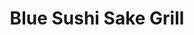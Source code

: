 ---
layout: place
title: "Blue Sushi Sake Grill"
permalink: /texas/houston/blue-sushi-sake-grill.html
stateAbbr: TX
stateName: Texas
cityName: Houston
place_id: ChIJRZQ4BW3HQIYRl-vrF443qyQ
photos:
  - name: >-
      places/ChIJRZQ4BW3HQIYRl-vrF443qyQ/photos/AeeoHcJo_-DOQa3Lr2dQ4BOfnH4s4jjrRmK8dIZ0lGmUmXfH1WZL-8xCFh3FhQXd-pW6K9q8Pdwp5l4zQ-uPYszVqr4HSb_8BCoiervzVH1ktemWx8dhotTr_GgoAGHleYC0FnOJgqqb3od-KhyIT81rWBdZJmNWghtpBOSLEYcT8X0qwwHTW4rrCQIIBzNO-oYARC98YLy541A0MxnvJ4k5Mlk-IsImfv0oHgCBDWgtZcEk4e-P5rRqU1Qjjvvm5RaoJ6Hf1Z1xX8s_UGGEPONiGGbR--qPLKHAyBKcBah7BYb8uQ
    widthPx: 2500
    heightPx: 1667
    authorAttributions:
      - displayName: Blue Sushi Sake Grill
        uri: https://maps.google.com/maps/contrib/108398209697934722765
        photoUri: >-
          https://lh3.googleusercontent.com/a-/ALV-UjVxOF0r8hzT1VyIAvAr8OCiMkAtJDZEBAMiaDR3mn5Y1TzR-6o=s100-p-k-no-mo
    flagContentUri: >-
      https://www.google.com/local/imagery/report/?cb_client=maps_api_places.places_api&image_key=!1e10!2sAF1QipNuzIxjC4czNynN6Hi_fji6B6nU39QHqAO4FtLC&hl=en-US
    googleMapsUri: >-
      https://www.google.com/maps/place//data=!3m4!1e2!3m2!1sAF1QipNuzIxjC4czNynN6Hi_fji6B6nU39QHqAO4FtLC!2e10!4m2!3m1!1s0x8640c76d05389445:0x24ab378e17ebeb97
  - name: >-
      places/ChIJRZQ4BW3HQIYRl-vrF443qyQ/photos/AeeoHcJMMNTsNhb65KNE5_3Fuol9mNcZd3ux7sqQIDBUIh5Tbshi_6CGwBi6MqZxootVpYxK9wmLI6uKGQbv4uqggQQzoLGUgVpd2Oa-z69L5-p3Qjp8n3CCc6iNMDCES12o9DcY-jkSfxOjGrMlDobcC42veCR5N3TG9Xwl-QxLHiZVubxDbYDzXs1UfXU4jDbVgFkuZcfO8QuqUgdd_g6PkZ_AJqPGlQHwgZbIHw8cAahw5aWWsd9mqFRZ3NHj3bsy28PJ4gZGwdAn-AGNA-_kcCtwravgGU2r4WODu7NUFWtkyw
    widthPx: 4800
    heightPx: 3204
    authorAttributions:
      - displayName: Blue Sushi Sake Grill
        uri: https://maps.google.com/maps/contrib/108398209697934722765
        photoUri: >-
          https://lh3.googleusercontent.com/a-/ALV-UjVxOF0r8hzT1VyIAvAr8OCiMkAtJDZEBAMiaDR3mn5Y1TzR-6o=s100-p-k-no-mo
    flagContentUri: >-
      https://www.google.com/local/imagery/report/?cb_client=maps_api_places.places_api&image_key=!1e10!2sAF1QipP6Cat0pMpmdvnrkjEe2aZILPjpyDFexD2_xWaD&hl=en-US
    googleMapsUri: >-
      https://www.google.com/maps/place//data=!3m4!1e2!3m2!1sAF1QipP6Cat0pMpmdvnrkjEe2aZILPjpyDFexD2_xWaD!2e10!4m2!3m1!1s0x8640c76d05389445:0x24ab378e17ebeb97
  - name: >-
      places/ChIJRZQ4BW3HQIYRl-vrF443qyQ/photos/AeeoHcKdmb31lwUZF1j1FrtRP-VtYr4OiDf4wcUGglKFmBbg2J58jG0iQmyfgJwr_eP9TYcHjo-tiBfsgJdKWZfNrqOXnlwaiSPDZyVONfmHJVDk5mVErs031k8l2LlXW1QTAmCrUOM4mNHtKMNJ6z20XOQE2RnvXfaxDNwOHApsmoqZi_5_jKLFESm_JRW2LTbUWsiH8fQL-cLo-btPV0RgEfg5jGm2kr_Da6BcnvZJW47BSRBsmL6xc3-tCV_-UVt67WbxQcr5xBNgFNpFtooYx5YcXN8Zy9DDldbDWSIlXoLLohf6fTJNh8d1EsWaX-RLktE3CcimG-t4C8XDGYnwh4A6VQ29py_BZspL_UWEPEDyQk8hwCfsuX2j5JHmXKfzULC0BCWxHOF4Upc0l-XinJ1fKu78RgMNf4NzNoC0fgmuq_Ln
    widthPx: 3600
    heightPx: 4800
    authorAttributions:
      - displayName: Rose Ferestad
        uri: https://maps.google.com/maps/contrib/117505769254128830181
        photoUri: >-
          https://lh3.googleusercontent.com/a/ACg8ocIt0JACBJ4zKwtJwuhm18X7es1ZBhLXA9XLueMxCbTusm8MacU=s100-p-k-no-mo
    flagContentUri: >-
      https://www.google.com/local/imagery/report/?cb_client=maps_api_places.places_api&image_key=!1e10!2sCIHM0ogKEICAgMCws5CTnwE&hl=en-US
    googleMapsUri: >-
      https://www.google.com/maps/place//data=!3m4!1e2!3m2!1sCIHM0ogKEICAgMCws5CTnwE!2e10!4m2!3m1!1s0x8640c76d05389445:0x24ab378e17ebeb97
  - name: >-
      places/ChIJRZQ4BW3HQIYRl-vrF443qyQ/photos/AeeoHcKqjRex-kaNw7pXt_KBpIqkq4yO2L2OzN8wqTwrFf13plGMncbIXT3GL_krPyzlBYY_2EEdIh1BRG00JiKdZCwbXEubGDQV0y9IidAyMuIdqxoqzVG7Ms6zM1WhrDvUp1k_MDTx9dVSa9LYyKBHyti97gZJzoFh_1gxEj2qZLem4yz6rwab8cBx3SWWzNBFwDdOVopYcqgzWycr93TcLvVtiox0o9AfRERQYaIGRFCsc9o2BOVDG6hgjMF6GgOv9Yl47MoRkfRXYrZb3y54j_uWgpT5Z0QKYYh40KTU2Pm_k2H5-NZAZfsEY2z1bRpmuczQRMQmzu5bFnKEGYXBFEmGM300Xh26FQh9x2dFJCMJiqYX1UpDlj39CTty7vseLvt8EIy8vTc7MT1a4GA4XrH4cf0o6lt1HrctyjRLIfuht6a1-Pp14nB_SGGi5A
    widthPx: 4080
    heightPx: 3072
    authorAttributions:
      - displayName: ABC
        uri: https://maps.google.com/maps/contrib/101133583466917133485
        photoUri: >-
          https://lh3.googleusercontent.com/a-/ALV-UjV8yBcxYVwM7ngo15owPy9HI_ZGUqjvVBlWkNYOdwdHIACHARQV_Q=s100-p-k-no-mo
    flagContentUri: >-
      https://www.google.com/local/imagery/report/?cb_client=maps_api_places.places_api&image_key=!1e10!2sCIABIhADydER5C1nfmfxWi8ACx8A&hl=en-US
    googleMapsUri: >-
      https://www.google.com/maps/place//data=!3m4!1e2!3m2!1sCIABIhADydER5C1nfmfxWi8ACx8A!2e10!4m2!3m1!1s0x8640c76d05389445:0x24ab378e17ebeb97
  - name: >-
      places/ChIJRZQ4BW3HQIYRl-vrF443qyQ/photos/AeeoHcJ6YbAq3OPw0S5VRP1KwEglKbF24xR6ARdvOGxKYyOWeKbcmi1FdCmTnREHFyWPlVDQZBatUt7p6dnHU97bQ6mo-KiACHCAtKhp0vGPwUoVRFL_Y39pK0A7iW6Ie_orlh4ZBYZEZBq72xlmyBKWKmkh8SA8CWoTmuEeNdacDETkAXKliejqU5gHp1TZfy6uJGfYir2yZ5RvWO2c4y0cxt-HjD7CBXCj1crBSnzSOwjoVgcdJ_N21I5kt0NyvZRFEfvEh46-Tf3YrSD0MsY4xcnRLK932pEvs4Zj3bHoVTb19TFCnx5er_Pvv8ZdFV163D5msio711HORDoKCIDF1FC523rYbN_Xu_qwOstroNMzHlK5RCWNd6frkRRODqFqDKKFgpSi2tuRBZkThEUUC7Ht5YMAEHMpVR57RzUzyH8xyyXI
    widthPx: 2252
    heightPx: 4000
    authorAttributions:
      - displayName: Jennifer Nguyen
        uri: https://maps.google.com/maps/contrib/102007822240256866862
        photoUri: >-
          https://lh3.googleusercontent.com/a-/ALV-UjUEmBdIRXBaMUI1NfVdHQHJIJh2Ysq6WwF9AfBmSpt4DxG7Hfc=s100-p-k-no-mo
    flagContentUri: >-
      https://www.google.com/local/imagery/report/?cb_client=maps_api_places.places_api&image_key=!1e10!2sCIHM0ogKEICAgIC-8aqfvwE&hl=en-US
    googleMapsUri: >-
      https://www.google.com/maps/place//data=!3m4!1e2!3m2!1sCIHM0ogKEICAgIC-8aqfvwE!2e10!4m2!3m1!1s0x8640c76d05389445:0x24ab378e17ebeb97
  - name: >-
      places/ChIJRZQ4BW3HQIYRl-vrF443qyQ/photos/AeeoHcK2Sg-75bARpRrzkRktZLt68pAKjlx7XlR8yl3izIu9lJ9KBenIvNmDIV9xqb_OziAIo2UG180FehZP8Isv0DILbvVZZLRWwzSzCiE0hppW_2wZcU9C9Wo-G0CFnAJAY3a4Qyo56A0zpEkrVvVtQQ-Z7Nrwu5NxZCb-1_IHjuE20ZVg1tjtRh3WUnlLNchoc6mjBEPU6mUFE_l8oMfnUHwVMR8E-PCxXP9YyZETQ_Xkzc7jEx9FHGLPCgjpy3e5B3QwMdshirOB7DWoVDMuOVjGQCDvC4GzhQrAMU2Q_0jC3zU8WlIH3mbPcTke0tZSS_Y8S4kXnb90TLESFDmHmMPCiw1LQc_Fwjy8M7YLvJbkaIfdLnGZ5vMHg9EB-yuk0HmuRlmunWAmSKXheINfxVP7ynp7c1yN9YYqYBPEQOs
    widthPx: 4000
    heightPx: 3000
    authorAttributions:
      - displayName: Nguyet Nguyen
        uri: https://maps.google.com/maps/contrib/108811126891049147454
        photoUri: >-
          https://lh3.googleusercontent.com/a-/ALV-UjUoy4XSEgzN4YPnTlG59s-5oz7Il_uuRPHxxCmYNjK80duHlbeq=s100-p-k-no-mo
    flagContentUri: >-
      https://www.google.com/local/imagery/report/?cb_client=maps_api_places.places_api&image_key=!1e10!2sCIHM0ogKEICAgICN7NzGJA&hl=en-US
    googleMapsUri: >-
      https://www.google.com/maps/place//data=!3m4!1e2!3m2!1sCIHM0ogKEICAgICN7NzGJA!2e10!4m2!3m1!1s0x8640c76d05389445:0x24ab378e17ebeb97
  - name: >-
      places/ChIJRZQ4BW3HQIYRl-vrF443qyQ/photos/AeeoHcL9VpLgSKuLAxpoQK79pb2r2ddrnS6q2jMyySPDrlrscd3xxTNalTon0MeXo_ng04Pvf0nlUQCqX2dWDYZjsaxwGba8NFLngETOxCcueV1U1ZmTtrqVeOVzcP2mPrhcnUNyK-9D7OIv-Zph4_EA8mk5Wd9qRRNjnFkdstPTaska7FH5CP6_n9ZDYgb4IwVR64TeC242qeIQiCslmau7nBf7Ks7yDIY4VWbV1KH3KX8dtk8KeclePv5tOmIU9kTrCzZqcJ1KTh2Jszxg8NoP0Xd5fkPRB9AQUKlO44pYSWZwPtKc5BDo_GXzBrhads-yEai58OlZ6wfm56ZvWMCHaus47zBoCN-lm8jWe6MoYpH2KM0c2jDb2qqSqmIhnsbAQgtJNHs7SJ2ZK0ew-jAEd7mWtXrA6WZiHbNh6q_UBCpJvw
    widthPx: 4800
    heightPx: 3600
    authorAttributions:
      - displayName: Caroline Kwok
        uri: https://maps.google.com/maps/contrib/112079681871261722358
        photoUri: >-
          https://lh3.googleusercontent.com/a-/ALV-UjUOek9IkyeDPBFwXN6eDABykqPvSYe_0TNMlbWlmeE_MC9BUpWITQ=s100-p-k-no-mo
    flagContentUri: >-
      https://www.google.com/local/imagery/report/?cb_client=maps_api_places.places_api&image_key=!1e10!2sCIHM0ogKEICAgIC3297BNw&hl=en-US
    googleMapsUri: >-
      https://www.google.com/maps/place//data=!3m4!1e2!3m2!1sCIHM0ogKEICAgIC3297BNw!2e10!4m2!3m1!1s0x8640c76d05389445:0x24ab378e17ebeb97
  - name: >-
      places/ChIJRZQ4BW3HQIYRl-vrF443qyQ/photos/AeeoHcLathnMRl1r5NFAhox2Qdu46Kimnq1rPKrIMoibStBlAwxBPqt5bQJfL7K4h9gy55utv-LlJlDStZaBZjiWkv6L9Md_iZoVUwIAT10hFLZFOUWfpMXnitQBjvFRJd1_zQtUT-R2PFYJDBOsjXXSSnzFPg2Sns39X_1YN1X1uqHVtd4Ke-gP4NuaWrtvVDfxrEjnTXgdPqQnrkxdmJ-bRHU_G1toGlM6-WGPnvLvhU0rRQRA2zroGGGQWeiH-xY_3GtuJwhmMVYYgcbpAx5FarF2ZFBMUzesjmlWMqasOr5uszFpgR9TVW5fX_VwsrmphH7JxJoFALuDezuPsZsWZqYgD6sQYbUEq-vn-wX532OlvKN090bPAAntzElqqrKbCRBUKGq7d528PqJ4pjhCX07LqTN75O6o1dqUpwHP7lgSWUc
    widthPx: 2208
    heightPx: 1242
    authorAttributions:
      - displayName: J T
        uri: https://maps.google.com/maps/contrib/107535694154502060051
        photoUri: >-
          https://lh3.googleusercontent.com/a-/ALV-UjWe7js3QZ5Pf3b6pJ81mCNc9yLhPAU0AYKuZ-b6abiI62tykONbeg=s100-p-k-no-mo
    flagContentUri: >-
      https://www.google.com/local/imagery/report/?cb_client=maps_api_places.places_api&image_key=!1e10!2sCIHM0ogKEICAgIC_kb_F2AE&hl=en-US
    googleMapsUri: >-
      https://www.google.com/maps/place//data=!3m4!1e2!3m2!1sCIHM0ogKEICAgIC_kb_F2AE!2e10!4m2!3m1!1s0x8640c76d05389445:0x24ab378e17ebeb97
  - name: >-
      places/ChIJRZQ4BW3HQIYRl-vrF443qyQ/photos/AeeoHcIrwCsPNjggRyeQe-CjB0JrT1VoJFcfSZRJOzi77Zn4wXVC9HnQiAqJQ3Y0OJ6rVuQFxJUmFiPpOLdzB5AL2poMH3TcYokPhyPsVYBNz6cqyFU9BVzwTfseweSg_uMlzgXO78VphM5A4T8xEiJJgNyqaHotdN-mtIU6OnL97aGls6quaVEFr8JrtT7Sb_2ZDXwcqUl2IENqgwBH1kCbJtn5TJm-QNRa28gqSwTsC6dDJne1hnDi7it8xcpHWwdF-Fsv_Skmy-dSPKm_wYbLq4RuXIPXILLpwL58zjgolhwFZYqSVLs2CXU6SGmhhY7VzCoG5bfC76RQBjErIMoVFPVBjJkSXStZoheHnC4iL0h_wpYUWtRKoZ6zpifZ-3lGA1U7csrx6wEqXoxbg-Qe9fYV_4uTXV3l26ARdumzcZO1Xcyz
    widthPx: 3024
    heightPx: 4032
    authorAttributions:
      - displayName: Tutti
        uri: https://maps.google.com/maps/contrib/107256383469610494167
        photoUri: >-
          https://lh3.googleusercontent.com/a-/ALV-UjUSs6F2hYqdkcoqB-aCuwG04blNZ6YLpGTjZKpOsmYskrFiuxzeQQ=s100-p-k-no-mo
    flagContentUri: >-
      https://www.google.com/local/imagery/report/?cb_client=maps_api_places.places_api&image_key=!1e10!2sCIHM0ogKEICAgIDOncjm9wE&hl=en-US
    googleMapsUri: >-
      https://www.google.com/maps/place//data=!3m4!1e2!3m2!1sCIHM0ogKEICAgIDOncjm9wE!2e10!4m2!3m1!1s0x8640c76d05389445:0x24ab378e17ebeb97
  - name: >-
      places/ChIJRZQ4BW3HQIYRl-vrF443qyQ/photos/AeeoHcK4Lgqqu9j_gV9evA48yYTA8lcRAjgbWgW9eAK_8t2LjtvOKfuy2E8I8eS99lVWDDyr2jzTwInUD_xu3LRGgLtdJc3qKIvA__Y5Vv3L4wuFnepluGx8Fm4qQmZJGttVA2hNqbfHnBFn1IiKfMOKOCztyEvmT9uya_K40nfHfIHKmkNAhO3Mgw4MO2xMfBhHCnX04ydY23BJ_G8Lnx2lA1vGkZL7z1AaWsmStkJAq1wa-O4jqkVC97WIB080tKIjF9WHrTemQ45NYMe5ySqpBKbuV4-dY2wstNflvFE1W1elAp3WdXyRRtv24hW6uQA3pVOQyqc1b1MMrEecB9L2uUSzuBN1RXg4DXMBmEsAhK0pi-JF9n2x1crBjmm6pfRVhMTgqAjj2v_Ndgvgnsn9deKnJsPkrPMqqATdA3cDwhCelw
    widthPx: 4800
    heightPx: 2215
    authorAttributions:
      - displayName: Luis Chen
        uri: https://maps.google.com/maps/contrib/109115082985973726341
        photoUri: >-
          https://lh3.googleusercontent.com/a-/ALV-UjX6pmRIigAWu4N-gQiJuOguX-nGpLZKwGRN7430iU-TIMgPUgKk=s100-p-k-no-mo
    flagContentUri: >-
      https://www.google.com/local/imagery/report/?cb_client=maps_api_places.places_api&image_key=!1e10!2sCIHM0ogKEICAgID3p6DwCA&hl=en-US
    googleMapsUri: >-
      https://www.google.com/maps/place//data=!3m4!1e2!3m2!1sCIHM0ogKEICAgID3p6DwCA!2e10!4m2!3m1!1s0x8640c76d05389445:0x24ab378e17ebeb97
address: 600 N Shepherd Dr Suite 500, Houston, TX 77007, USA
street: 600 N Shepherd Dr Suite 500
city: Houston
state: TX
zip: '77007'
country: USA
neighborhood: Northside
latitude: '29.782719'
longitude: '-95.407824'
accessibility_options:
  wheelchairAccessibleParking: true
  wheelchairAccessibleEntrance: true
  wheelchairAccessibleRestroom: true
  wheelchairAccessibleSeating: true
business_status: OPERATIONAL
name: Blue Sushi Sake Grill
google_maps_links:
  directionsUri: >-
    https://www.google.com/maps/dir//''/data=!4m7!4m6!1m1!4e2!1m2!1m1!1s0x8640c76d05389445:0x24ab378e17ebeb97!3e0
  placeUri: https://maps.google.com/?cid=2642266689809148823
  writeAReviewUri: >-
    https://www.google.com/maps/place//data=!4m3!3m2!1s0x8640c76d05389445:0x24ab378e17ebeb97!12e1
  reviewsUri: >-
    https://www.google.com/maps/place//data=!4m4!3m3!1s0x8640c76d05389445:0x24ab378e17ebeb97!9m1!1b1
  photosUri: >-
    https://www.google.com/maps/place//data=!4m3!3m2!1s0x8640c76d05389445:0x24ab378e17ebeb97!10e5
primary_type: Sushi Restaurant
opening_hours:
  regular: null
  current: null
secondary_opening_hours:
  regular:
    weekdayDescriptions: null
    type: null
  current:
    weekdayDescriptions: null
    type: null
phone: (346) 816-2583
price_level: PRICE_LEVEL_MODERATE
price_range: $20 &ndash; $30
rating: '4.4'
rating_count: 656
website: http://bluesushisakegrill.com/
description: null
reviews: null
parking_options: null
payment_options: null
allow_dogs: null
curbside_pickup: null
delivery: null
dine_in: null
good_for_children: null
good_for_groups: null
good_for_sports: null
live_music: null
menu_for_children: null
outdoor_seating: null
reservable: null
restroom: null
serves_beer: null
serves_breakfast: null
serves_brunch: null
serves_cocktails: null
serves_coffee: null
serves_dinner: null
serves_dessert: null
serves_lunch: null
serves_vegetarian_food: null
serves_wine: null
takeout: null

---